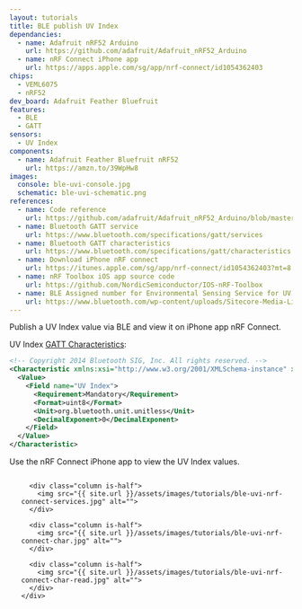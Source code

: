 ```yaml
---
layout: tutorials
title: BLE publish UV Index
dependancies:
  - name: Adafruit nRF52 Arduino
    url: https://github.com/adafruit/Adafruit_nRF52_Arduino
  - name: nRF Connect iPhone app
    url: https://apps.apple.com/sg/app/nrf-connect/id1054362403
chips:
  - VEML6075
  - nRF52
dev_board: Adafruit Feather Bluefruit
features:
  - BLE
  - GATT
sensors:
  - UV Index
components:
  - name: Adafruit Feather Bluefruit nRF52
    url: https://amzn.to/39WpHw8
images:
  console: ble-uvi-console.jpg
  schematic: ble-uvi-schematic.png
references:
  - name: Code reference
    url: https://github.com/adafruit/Adafruit_nRF52_Arduino/blob/master/libraries/Bluefruit52Lib/examples/Peripheral/custom_htm/custom_htm.ino
  - name: Bluetooth GATT service
    url: https://www.bluetooth.com/specifications/gatt/services
  - name: Bluetooth GATT characteristics
    url: https://www.bluetooth.com/specifications/gatt/characteristics
  - name: Download iPhone nRF connect
    url: https://itunes.apple.com/sg/app/nrf-connect/id1054362403?mt=8
  - name: nRF Toolbox iOS app source code
    url: https://github.com/NordicSemiconductor/IOS-nRF-Toolbox
  - name: BLE Assigned number for Environmental Sensing Service for UV Index characteristics
    url: https://www.bluetooth.com/wp-content/uploads/Sitecore-Media-Library/Gatt/Xml/Characteristics/org.bluetooth.characteristic.uv_index.xml
---
```


Publish a UV Index value via BLE and view it on iPhone app nRF Connect.

UV Index [GATT Characteristics](https://www.bluetooth.com/wp-content/uploads/Sitecore-Media-Library/Gatt/Xml/Characteristics/org.bluetooth.characteristic.uv_index.xml):

```xml
<!-- Copyright 2014 Bluetooth SIG, Inc. All rights reserved. -->
<Characteristic xmlns:xsi="http://www.w3.org/2001/XMLSchema-instance" xsi:noNamespaceSchemaLocation="http://schemas.bluetooth.org/Documents/characteristic.xsd" name="UV Index" type="org.bluetooth.characteristic.uv_index" uuid="2A76" last-modified="2014-11-20" approved="Yes">
  <Value>
    <Field name="UV Index">
      <Requirement>Mandatory</Requirement>
      <Format>uint8</Format>
      <Unit>org.bluetooth.unit.unitless</Unit>
      <DecimalExponent>0</DecimalExponent>
    </Field>
  </Value>
</Characteristic>
```

Use the nRF Connect iPhone app to view the UV Index values.

<section class="section is-small">
  <div class="container">
    <div class="columns is-multiline is-desktop">
      <div class="column is-half">
        <img src="{{ site.url }}/assets/images/tutorials/ble-uvi-nrf-connect.jpg" alt="">
      </div>

      <div class="column is-half">
        <img src="{{ site.url }}/assets/images/tutorials/ble-uvi-nrf-connect-services.jpg" alt="">
      </div>

      <div class="column is-half">
        <img src="{{ site.url }}/assets/images/tutorials/ble-uvi-nrf-connect-char.jpg" alt="">
      </div>

      <div class="column is-half">
        <img src="{{ site.url }}/assets/images/tutorials/ble-uvi-nrf-connect-char-read.jpg" alt="">
      </div>
    </div>
  </div>
</section>
